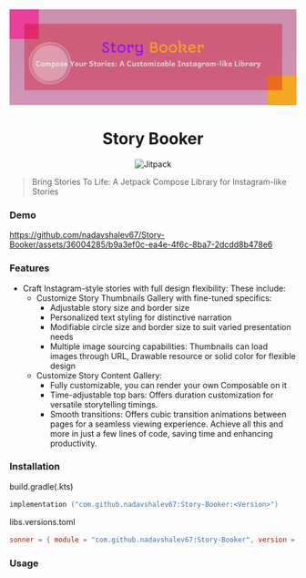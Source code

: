 <div align="center">
  <img src="./images/story-booker-banner.png"/>
  <h1>Story Booker</h1>
  <img alt="Jitpack" src="https://jitpack.io/v/nadavshalev67/Story-Booker.svg" alt="https://jitpack.io/#nadavshalev67/Story-Booker">
</div>

> Bring Stories To Life: A Jetpack Compose Library for Instagram-like Stories

### Demo

https://github.com/nadavshalev67/Story-Booker/assets/36004285/b9a3ef0c-ea4e-4f6c-8ba7-2dcdd8b478e6

### Features

- Craft Instagram-style stories with full design flexibility:
  These include:
    - Customize Story Thumbnails Gallery with fine-tuned specifics:
       - Adjustable story size and border size
       - Personalized text styling for distinctive narration
       - Modifiable circle size and border size to suit varied presentation needs
       - Multiple image sourcing capabilities: Thumbnails can load images through URL, Drawable resource or solid color for flexible design
     - Customize Story Content Gallery:
       - Fully customizable, you can render your own Composable on it
       - Time-adjustable top bars: Offers duration customization for versatile storytelling timings.
       - Smooth transitions: Offers cubic transition animations between pages for a seamless viewing experience.
  Achieve all this and more in just a few lines of code, saving time and enhancing productivity.

### Installation

build.gradle(.kts)

```kotlin
implementation ("com.github.nadavshalev67:Story-Booker:<Version>")
```

libs.versions.toml

```toml
sonner = { module = "com.github.nadavshalev67:Story-Booker", version = "<VERSION>" }
```

### Usage
   





